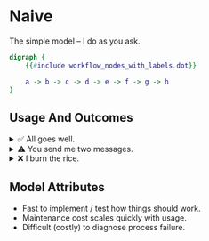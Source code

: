 # Naive

The simple model &ndash; I do as you ask.

```dot process Naive Workflow
digraph {
    {{#include workflow_nodes_with_labels.dot}}

    a -> b -> c -> d -> e -> f -> g -> h
}
```


## Usage And Outcomes

<details>
<summary>✅ All goes well.</summary>
<div style="margin-left: 18px;">

🍛 We get to eat

</div>
</details>

<details>
<summary>⚠️ You send me two messages.</summary>
<div style="margin-left: 18px;">

* **A:** Prepare two dinners.
* **B:** Panic and do nothing.

</div>
</details>

<details>
<summary>❌ I burn the rice.</summary>
<div style="margin-left: 18px;">

* **A:** Serve you the burnt rice.
* **B:** Panic and do nothing.

    You only realize there is no dinner when I take too long.

</div>
</details>

## Model Attributes

* Fast to implement / test how things should work.
* Maintenance cost scales quickly with usage.
* Difficult (costly) to diagnose process failure.
